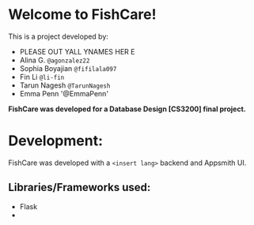 # Welcome to FishCare!

This is a project developed by:

- PLEASE OUT YALL YNAMES HER E
- Alina G. `@agonzalez22`
- Sophia Boyajian `@fifilala097`
- Fin Li `@li-fin`
- Tarun Nagesh `@TarunNagesh`
- Emma Penn '@EmmaPenn'

**FishCare was developed for a Database Design [CS3200] final project.**

# Development:

FishCare was developed with a `<insert lang>` backend and Appsmith UI.

## Libraries/Frameworks used:

- Flask
-
